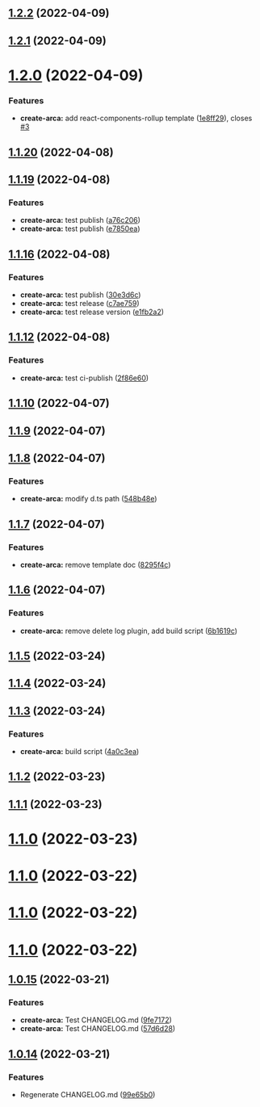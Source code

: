 ## [1.2.2](https://github.com/Spencer17x/arca/compare/create-arca@1.2.1...create-arca@1.2.2) (2022-04-09)



## [1.2.1](https://github.com/Spencer17x/arca/compare/create-arca@1.2.0...create-arca@1.2.1) (2022-04-09)



# [1.2.0](https://github.com/Spencer17x/arca/compare/create-arca@1.1.20...create-arca@1.2.0) (2022-04-09)


### Features

* **create-arca:** add react-components-rollup template ([1e8ff29](https://github.com/Spencer17x/arca/commit/1e8ff29d9b1aa7eeb44047a4664c93609e89245b)), closes [#3](https://github.com/Spencer17x/arca/issues/3)



## [1.1.20](https://github.com/Spencer17x/arca/compare/create-arca@1.1.19...create-arca@1.1.20) (2022-04-08)



## [1.1.19](https://github.com/Spencer17x/arca/compare/create-arca@1.1.16...create-arca@1.1.19) (2022-04-08)


### Features

* **create-arca:** test publish ([a76c206](https://github.com/Spencer17x/arca/commit/a76c2060311c6e3891fe9374f273f423a50a1314))
* **create-arca:** test publish ([e7850ea](https://github.com/Spencer17x/arca/commit/e7850ea7f144c2d23804968026ac8416308b004a))



## [1.1.16](https://github.com/Spencer17x/arca/compare/create-arca@1.1.12...create-arca@1.1.16) (2022-04-08)


### Features

* **create-arca:** test publish ([30e3d6c](https://github.com/Spencer17x/arca/commit/30e3d6ca600e8f61dcb13047f4b7cb88b231677b))
* **create-arca:** test release ([c7ae759](https://github.com/Spencer17x/arca/commit/c7ae75955219073e0f78d62a5ee9647569fecb5e))
* **create-arca:** test release version ([e1fb2a2](https://github.com/Spencer17x/arca/commit/e1fb2a2a53442c13086502a6a08fce407e85ce52))



## [1.1.12](https://github.com/Spencer17x/arca/compare/create-arca@1.1.10...create-arca@1.1.12) (2022-04-08)


### Features

* **create-arca:** test ci-publish ([2f86e60](https://github.com/Spencer17x/arca/commit/2f86e6027021b530ba1c3c031d091171d198f32e))



## [1.1.10](https://github.com/Spencer17x/arca/compare/create-arca@1.1.9...create-arca@1.1.10) (2022-04-07)



## [1.1.9](https://github.com/Spencer17x/arca/compare/create-arca@1.1.8...create-arca@1.1.9) (2022-04-07)



## [1.1.8](https://github.com/Spencer17x/arca/compare/create-arca@1.1.7...create-arca@1.1.8) (2022-04-07)


### Features

* **create-arca:** modify d.ts path ([548b48e](https://github.com/Spencer17x/arca/commit/548b48e7083544c5ff40ea7676212df095d852cf))



## [1.1.7](https://github.com/Spencer17x/arca/compare/create-arca@1.1.6...create-arca@1.1.7) (2022-04-07)


### Features

* **create-arca:** remove template doc ([8295f4c](https://github.com/Spencer17x/arca/commit/8295f4c0bf7877885a55c0ab7ec78d311f723b10))



## [1.1.6](https://github.com/Spencer17x/arca/compare/create-arca@1.1.5...create-arca@1.1.6) (2022-04-07)


### Features

* **create-arca:** remove delete log plugin, add build script ([6b1619c](https://github.com/Spencer17x/arca/commit/6b1619c3dd3ef85019d8c6aee742751563e7196d))



## [1.1.5](https://github.com/Spencer17x/arca/compare/create-arca@1.1.4...create-arca@1.1.5) (2022-03-24)



## [1.1.4](https://github.com/Spencer17x/arca/compare/create-arca@1.1.3...create-arca@1.1.4) (2022-03-24)



## [1.1.3](https://github.com/Spencer17x/arca/compare/create-arca@1.1.2...create-arca@1.1.3) (2022-03-24)


### Features

* **create-arca:** build script ([4a0c3ea](https://github.com/Spencer17x/arca/commit/4a0c3ea35fda4dae6febfa4f9db1bf927204900e))



## [1.1.2](https://github.com/Spencer17x/arca/compare/create-arca@1.1.1...create-arca@1.1.2) (2022-03-23)



## [1.1.1](https://github.com/Spencer17x/arca/compare/create-arca@1.1.0...create-arca@1.1.1) (2022-03-23)



# [1.1.0](https://github.com/Spencer17x/arca/compare/create-arca@1.1.0...create-arca@1.1.0) (2022-03-23)



# [1.1.0](https://github.com/Spencer17x/arca/compare/create-arca@1.0.15...create-arca@1.1.0) (2022-03-22)



# [1.1.0](https://github.com/Spencer17x/arca/compare/create-arca@1.0.15...create-arca@1.1.0) (2022-03-22)



# [1.1.0](https://github.com/Spencer17x/arca/compare/create-arca@1.0.15...create-arca@1.1.0) (2022-03-22)



## [1.0.15](https://github.com/Spencer17x/arca/compare/create-arca@1.0.14...create-arca@1.0.15) (2022-03-21)


### Features

* **create-arca:** Test CHANGELOG.md ([9fe7172](https://github.com/Spencer17x/arca/commit/9fe71720360f8877810e2bcb7776e23a8039cb1a))
* **create-arca:** Test CHANGELOG.md ([57d6d28](https://github.com/Spencer17x/arca/commit/57d6d284598936d204fec97522c307bb6374d678))



## [1.0.14](https://github.com/Spencer17x/arca/compare/create-arca@1.0.13...create-arca@1.0.14) (2022-03-21)


### Features

* Regenerate CHANGELOG.md ([99e65b0](https://github.com/Spencer17x/arca/commit/99e65b0aa02be71ba3b7bf41042859a9ee9a0789))



